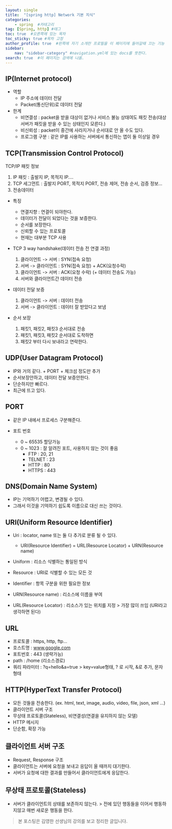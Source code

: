 ```yaml
---
layout: single
title:  "[spring http] Network 기본 지식"
categories: 
    - spring  #카테고리
tag: [Spring, http] #태그
toc: true  #오른쪽에 있는 목차
toc_sticky: true #목차 고정
author_profile: true  #왼쪽에 자기 소개란 프로필을 이 페이지에 들어갈때 끄는 기능
sidebar:
    nav: "sidebar-category" #navigation.yml에 있는 docs를 뜻한다.
search: true  #이 페이지는 검색에 나옴.
---
```


## IP(Internet protocol)
- 역할
  - IP 주소에 데이터 전달
  - Packet(통신단위)로 데이터 전달
- 한계
  - 비연결성 : packet을 받을 대상이 없거나 서비스 불능 상태여도 패킷 전송(대상 서버가 패킷을 받을 수 있는 상태인지 모른다.)
  - 비신뢰성 : packet이 중간에 사라지거나 순서대로 안 올 수도 있다.
  - 프로그램 구분 : 같은 IP를 사용하는 서버에서 통신하는 앱이 둘 이상일 경우

## TCP(Transmission Control Protocol)
TCP/IP 패킷 정보
1. IP 패킷 : 출발지 IP, 목적지 IP....
2. TCP 세그먼트 : 출발지 PORT, 목적지 PORT, 전송 제어, 전송 순서, 검증 정보...
3. 전송데이터

- 특징
  - 연결지향 : 연결이 되야한다.
  - 데이터가 전달이 되었다는 것을 보증한다.
  - 순서를 보장한다. 
  - 신뢰할 수 있는 프로토콜
  - 현재는 대부분 TCP 사용

- TCP 3 way handshake(데이터 전송 전 연결 과정)
  1. 클라이언트 -> 서버 : SYN(접속 요청)
  2. 서버 -> 클라이언트 : SYN(접속 요청) + ACK(요청수락)
  3. 클라이언트 -> 서버 : ACK(요청 수락) (+ 데이터 전송도 가능)
  4. 서버와 클라이언트간 데이터 전송

- 데이터 전달 보증
  1. 클라이언트 -> 서버 : 데이터 전송
  2. 서버 -> 클라이언트 : 데이터 잘 받았다고 보냄

- 순서 보장
  1. 패킷1, 패킷2, 패킷3 순서대로 전송
  2. 패킷1, 패킷3, 패킷2 순서대로 도착하면
  3. 패킷2 부터 다시 보내라고 연락한다.

## UDP(User Datagram Protocol)
- IP와 거의 같다. + PORT + 체크섬 정도만 추가
- 순서보장안하고, 데이터 전달 보증안한다.
- 단순하지만 빠르다.
- 최근에 뜨고 있다.
  
## PORT
- 같은 IP 내에서 프로세스 구분해준다.
  
- 포트 번호
  - 0 ~ 65535 할당가능
  - 0 ~ 1023 : 잘 알려진 포트, 사용하지 않는 것이 좋음
    - FTP : 20, 21
    - TELNET : 23
    - HTTP : 80
    - HTTPS : 443

## DNS(Domain Name System)
- IP는 기억하기 어렵고, 변경될 수 있다.
- 그래서 이것을 기억하기 쉽도록 이름으로 대신 쓰는 것이다.


## URI(Uniform Resource Identifier)
- Uri : locator, name 또는 둘 다 추가로 분류 될  수 있다. 
  - URI(Resource Identifier) = URL(Resource Locator) + URN(Resource name)
- Uniform : 리소스 식별하는 통일된 방식
- Resource : URI로 식별할 수 있는 모든 것
- Identifier : 항목 구분을 위한 필요한 정보

- URN(Resource name) : 리소스에 이름을 부여 
- URL(Resource Locator) : 리소스가 있는 위치를 지정 > 가장 많이 쓰임 (URI라고 생각하면 된다)

## URL
- 프로토콜 : https, http, ftp...
- 호스트명 : www.google.com
- 포트번호 : 443 (생략가능)
- path : /home (리소스경로)
- 쿼리 파라미터 : ?q=hello&a=true > key=value형태, ? 로 시작, &로 추가, 문자 형태


## HTTP(HyperText Transfer Protocol)
- 모든 것들을 전송한다. (ex. html, text, image, audio, video, file, json, xml ...)
- 클라이언트 서버 구조
- 무상태 프로토콜(Stateless), 비연결성(연결을 유지하지 않는 모델)
- HTTP 메시지
- 단순함, 확장 가능


## 클라이언트 서버 구조
- Request, Response 구조
- 클라이언트는 서버에 요청을 보내고 응답이 올 때까지 대기한다.
- 서버가 요청에 대한 결과를 만들어서 클라이언트에게 응답한다.


## 무상태 프로토콜(Stateless)
- 서버가 클라이언트의 상태를 보존하지 않는다. > 전에 있던 행동들을 이어서 행동하지않고 매번 새로운 행동을 한다.






> 본 포스팅은 김영한 선생님의 강의를 보고 정리한 글입니다. 